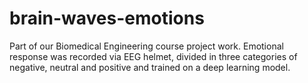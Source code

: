 # brain-waves-emotions
Part of our Biomedical Engineering course project work. Emotional response was recorded via EEG helmet, divided in three categories of negative, neutral and positive and trained on a deep learning model. 
